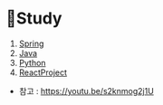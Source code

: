 # :book: ​Study

1. [Spring](https://github.com/kimjinmi/Study/tree/main/Spring)
2. [Java](https://github.com/kimjinmi/Study/tree/main/Java)
3. [Python](https://github.com/kimjinmi/Study/tree/main/Python)
4. [ReactProject](https://github.com/kimjinmi/Study/tree/main/ReactProject/management)

- 참고 : https://youtu.be/s2knmog2j1U